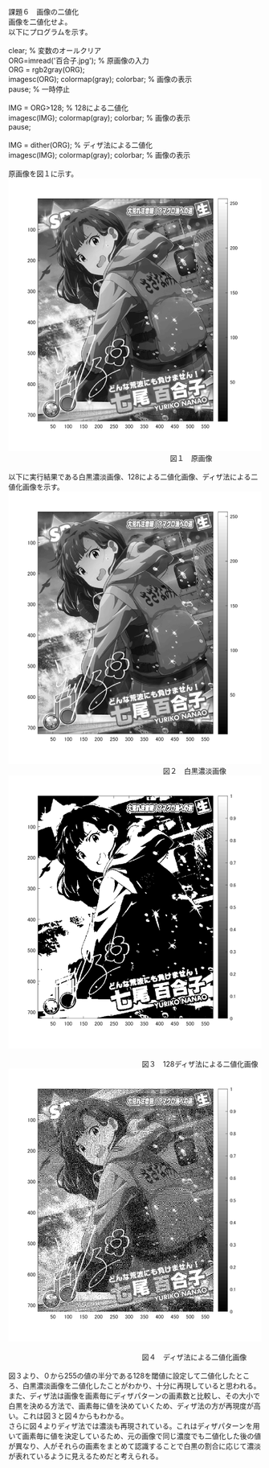 課題６　画像の二値化<br>
画像を二値化せよ。<br>
以下にプログラムを示す。<br>
<br>
clear; % 変数のオールクリア<br>
ORG=imread('百合子.jpg'); % 原画像の入力<br>
ORG = rgb2gray(ORG);<br>
imagesc(ORG); colormap(gray); colorbar; % 画像の表示<br>
pause; % 一時停止<br>
<br>
IMG = ORG>128; % 128による二値化<br>
imagesc(IMG); colormap(gray); colorbar; % 画像の表示<br>
pause;<br>
<br>
IMG = dither(ORG); % ディザ法による二値化<br>
imagesc(IMG); colormap(gray); colorbar; % 画像の表示<br>
<br>
原画像を図１に示す。<br>
![原画像](https://github.com/Tomoyuki-Soma/lecture_image_processing/blob/master/kadai6/Image0.png)<br> 
　　　　　　　　　　　　　　　　　　　　　　　図１　原画像<br>
                       <br>
以下に実行結果である白黒濃淡画像、128による二値化画像、ディザ法による二値化画像を示す。<br>
![原画像](https://github.com/Tomoyuki-Soma/lecture_image_processing/blob/master/kadai6/Image0.png)<br> 
　　　　　　　　　　　　　　　　　　　　　　図２　白黒濃淡画像<br>
![原画像](https://github.com/Tomoyuki-Soma/lecture_image_processing/blob/master/kadai6/Image1.png)<br>  
　　　　　　　　　　　　　　　　　　　図３　128ディザ法による二値化画像<br>
![原画像](https://github.com/Tomoyuki-Soma/lecture_image_processing/blob/master/kadai6/Image2.png)<br>  
　　　　　　　　　　　　　　　　　　　図４　ディザ法による二値化画像<br>
<br>
図３より、０から255の値の半分である128を閾値に設定して二値化したところ、白黒濃淡画像を二値化したことがわかり、十分に再現していると思われる。<br>
また、ディザ法は画像を画素毎にディザパターンの画素数と比較し、その大小で白黒を決める方法で、画素毎に値を決めていくため、ディザ法の方が再現度が高い。これは図３と図４からもわかる。<br>
さらに図４よりディザ法では濃淡も再現されている。これはディザパターンを用いて画素毎に値を決定しているため、元の画像で同じ濃度でも二値化した後の値が異なり、人がそれらの画素をまとめて認識することで白黒の割合に応じて濃淡が表れているように見えるためだと考えられる。
